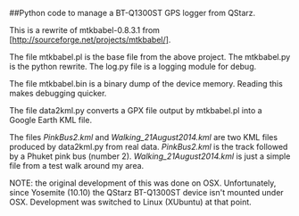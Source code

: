 ##Python code to manage a BT-Q1300ST GPS logger from QStarz.

This is a rewrite of mtkbabel-0.8.3.1 from [http://sourceforge.net/projects/mtkbabel/].

The file mtkbabel.pl is the base file from the above project.  The mtkbabel.py is the
python rewrite.  The log.py file is a logging module for debug.

The file mtkbabel.bin is a binary dump of the device memory.  Reading this makes
debugging quicker.

The file data2kml.py converts a GPX file output by mtkbabel.pl into a Google Earth
KML file.

The files *PinkBus2.kml* and *Walking_21August2014.kml* are two KML files produced
by data2kml.py from real data.  *PinkBus2.kml* is the track followed by a Phuket
pink bus (number 2).  *Walking_21August2014.kml* is just a simple file from a test
walk around my area.

NOTE: the original development of this was done on OSX.  Unfortunately, since
Yosemite (10.10) the QStarz BT-Q1300ST device isn't mounted under OSX.  Development
was switched to Linux (XUbuntu) at that point.
